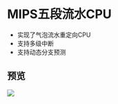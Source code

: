# MIPS五段流水CPU

* 实现了气泡流水重定向CPU
* 支持多级中断
* 支持动态分支预测

## 预览

![](http://oklhb00qa.bkt.clouddn.com/CCPU.png)